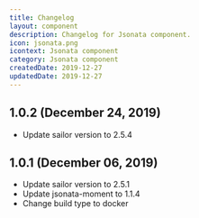 ```yaml
---
title: Changelog
layout: component
description: Changelog for Jsonata component.
icon: jsonata.png
icontext: Jsonata component
category: Jsonata component
createdDate: 2019-12-27
updatedDate: 2019-12-27
---
```


## 1.0.2 (December 24, 2019)

* Update sailor version to 2.5.4

## 1.0.1 (December 06, 2019)

* Update sailor version to 2.5.1
* Update jsonata-moment to 1.1.4
* Change build type to docker
